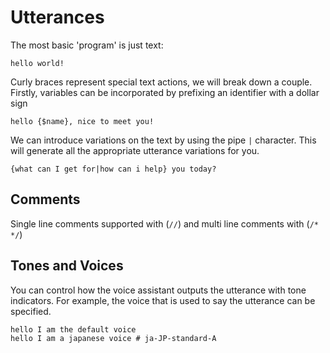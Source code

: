 # Utterances

The most basic 'program' is just text:
```
hello world!
```

Curly braces represent special text actions, we will break down a couple.
Firstly, variables can be incorporated by prefixing an identifier with a dollar
sign
```
hello {$name}, nice to meet you!
```

We can introduce variations on the text by using the pipe `|` character. This
will generate all the appropriate utterance variations for you.
```
{what can I get for|how can i help} you today?
```

## Comments

Single line comments supported with (`//`) and multi line comments with (`/* */`)

<!--
## Escapes and block quotes (don't include)

since square brackets and curly braces have special uses, to output the
character literally, you must escape them
```
here are square bracket \[\] and here are curly braces \{\}
```

If you find it tiring to have to keep escaping characters, you can use a block
quote to output the text literally:
```
> hey look i can finally use [] {}
> so fun!
> and im on a new line!
```
-->

## Tones and Voices

You can control how the voice assistant outputs the utterance with tone
indicators. For example, the voice that is used to say the utterance can be
specified.
```
hello I am the default voice
hello I am a japanese voice # ja-JP-standard-A 
```

